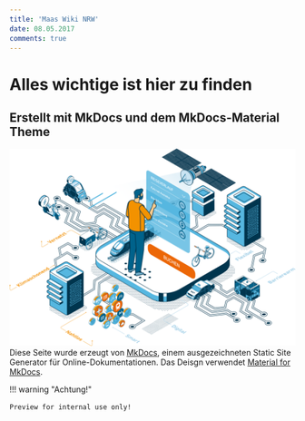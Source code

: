 ```yaml
---
title: 'Maas Wiki NRW'
date: 08.05.2017
comments: true
---
```

# Alles wichtige ist hier zu finden

## Erstellt mit MkDocs und dem MkDocs-Material Theme
![Ein Maas Held](images/hero_image%5B1%5D.svg)
 Diese Seite wurde erzeugt von [MkDocs](http://www.mkdocs.org), einem ausgezeichneten Static Site Generator für Online-Dokumentationen. Das Deisgn verwendet [Material for MkDocs](https://squidfunk.github.io/mkdocs-material/).

!!! warning "Achtung!"

    Preview for internal use only!